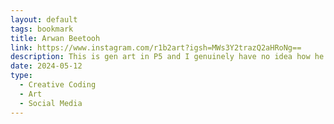 ```yaml
---
layout: default
tags: bookmark
title: Arwan Beetooh
link: https://www.instagram.com/r1b2art?igsh=MWs3Y2trazQ2aHRoNg==
description: This is gen art in P5 and I genuinely have no idea how he pulls this off
date: 2024-05-12
type:
  - Creative Coding
  - Art
  - Social Media
---
```


